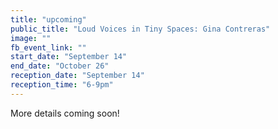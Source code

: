 ```yaml
---
title: "upcoming"
public_title: "Loud Voices in Tiny Spaces: Gina Contreras"
image: ""
fb_event_link: ""
start_date: "September 14"
end_date: "October 26"
reception_date: "September 14"
reception_time: "6-9pm"
---
```

More details coming soon!
